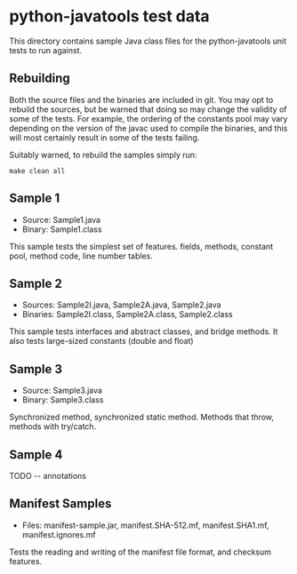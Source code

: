 # python-javatools test data

This directory contains sample Java class files for the
python-javatools unit tests to run against.


## Rebuilding

Both the source files and the binaries are included in git. You may
opt to rebuild the sources, but be warned that doing so may change the
validity of some of the tests. For example, the ordering of the
constants pool may vary depending on the version of the javac used to
compile the binaries, and this will most certainly result in some of
the tests failing.

Suitably warned, to rebuild the samples simply run:

```make clean all```


## Sample 1

- Source: Sample1.java
- Binary: Sample1.class

This sample tests the simplest set of features. fields, methods,
constant pool, method code, line number tables.


## Sample 2

- Sources: Sample2I.java, Sample2A.java, Sample2.java
- Binaries: Sample2I.class, Sample2A.class, Sample2.class

This sample tests interfaces and abstract classes, and bridge
methods. It also tests large-sized constants (double and float)


## Sample 3

- Source: Sample3.java
- Binary: Sample3.class

Synchronized method, synchronized static method. Methods that throw,
methods with try/catch.


## Sample 4

TODO -- annotations


## Manifest Samples

- Files: manifest-sample.jar, manifest.SHA-512.mf, manifest.SHA1.mf,
  manifest.ignores.mf

Tests the reading and writing of the manifest file format, and
checksum features.
